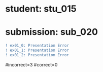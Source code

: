 # student: stu_015
# submission: sub_020

```diff
! ex01_0: Presentation Error
! ex01_1: Presentation Error
! ex01_2: Presentation Error
```
#incorrect=3
#correct=0
